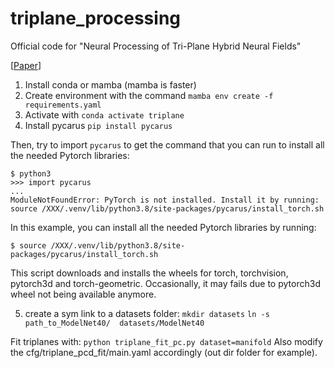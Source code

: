 # triplane_processing
Official code for "Neural Processing of Tri-Plane Hybrid Neural Fields"

[[Paper](https://arxiv.org/abs/2310.01140)]

1) Install conda or mamba (mamba is faster)
2) Create environment with the command  ``` mamba env create -f requirements.yaml ```
3) Activate with ``` conda activate triplane ```
4) Install pycarus ``` pip install pycarus ```

Then, try to import `pycarus` to get the command that you can run to install all the needed Pytorch libraries:
```
$ python3
>>> import pycarus
...
ModuleNotFoundError: PyTorch is not installed. Install it by running: source /XXX/.venv/lib/python3.8/site-packages/pycarus/install_torch.sh
```
In this example, you can install all the needed Pytorch libraries by running:
```
$ source /XXX/.venv/lib/python3.8/site-packages/pycarus/install_torch.sh
```
This script downloads and installs the wheels for torch, torchvision, pytorch3d and torch-geometric.
Occasionally, it may fails due to pytorch3d wheel not being available anymore. 

5) create a sym link to a datasets folder: 
    ``` mkdir datasets ```
    ``` ln -s path_to_ModelNet40/  datasets/ModelNet40 ``` 

Fit triplanes with:
```python triplane_fit_pc.py dataset=manifold```
Also modify the cfg/triplane_pcd_fit/main.yaml accordingly (out dir folder for example).
